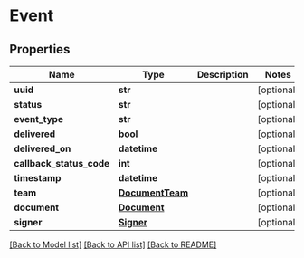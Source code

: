 # Event

## Properties
Name | Type | Description | Notes
------------ | ------------- | ------------- | -------------
**uuid** | **str** |  | [optional] 
**status** | **str** |  | [optional] 
**event_type** | **str** |  | [optional] 
**delivered** | **bool** |  | [optional] 
**delivered_on** | **datetime** |  | [optional] 
**callback_status_code** | **int** |  | [optional] 
**timestamp** | **datetime** |  | [optional] 
**team** | [**DocumentTeam**](DocumentTeam.md) |  | [optional] 
**document** | [**Document**](Document.md) |  | [optional] 
**signer** | [**Signer**](Signer.md) |  | [optional] 

[[Back to Model list]](../README.md#documentation-for-models) [[Back to API list]](../README.md#documentation-for-api-endpoints) [[Back to README]](../README.md)


